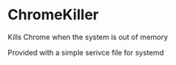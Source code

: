 # ChromeKiller
Kills Chrome when the system is out of memory

Provided with a simple serivce file for systemd
